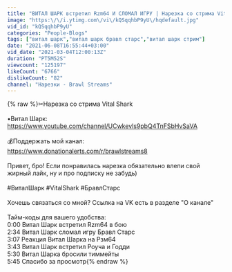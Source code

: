 ```yaml
---
title: "ВИТАЛ ШАРК встретил Rzm64 И СЛОМАЛ ИГРУ | Нарезка со стрима Vital Shark"
image: "https:\/\/i.ytimg.com\/vi\/kQSqqhbP9yU\/hqdefault.jpg"
vid_id: "kQSqqhbP9yU"
categories: "People-Blogs"
tags: ["витал шарк","витал шарк бравл старс","витал шарк стрим"]
date: "2021-06-08T16:55:44+03:00"
vid_date: "2021-03-04T12:00:13Z"
duration: "PT5M52S"
viewcount: "125197"
likeCount: "6766"
dislikeCount: "82"
channel: "Нарезки - Brawl Streams"
---
```

{% raw %}✂Нарезка со стрима Vital Shark<br /><br />•Витал Шарк: <a rel="nofollow" target="blank" href="https://www.youtube.com/channel/UCwkevls9pbQ4TnFSbHvSaVA">https://www.youtube.com/channel/UCwkevls9pbQ4TnFSbHvSaVA</a><br /><br />💰Поддержать мой канал: <a rel="nofollow" target="blank" href="https://www.donationalerts.com/r/brawlstreams8">https://www.donationalerts.com/r/brawlstreams8</a><br /><br />Привет, бро! Если понравилась нарезка обязательно влепи свой жирный лайк, ну и про подписку не забудь)<br /><br />#ВиталШарк #VitalShark #БравлСтарс<br /><br />Хочешь связаться со мной? Ссылка на VK есть в разделе &quot;О канале&quot;<br /><br />Тайм-коды для вашего удобства:<br />0:00 Витал Шарк встретил Rzm64 в бою<br />2:34 Витал Шарк сломал игру Бравл Старс<br />3:07 Реакция Витал Шарка на Рзм64<br />3:43 Витал Шарк встретил Роуча и Годди<br />5:30 Витал Шарка бросили тиммейты<br />5:45 Спасибо за просмотр{% endraw %}
